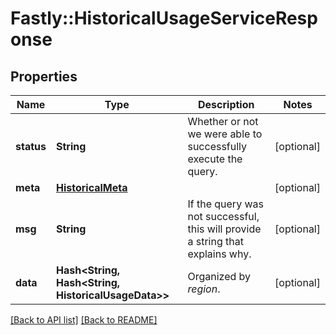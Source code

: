 # Fastly::HistoricalUsageServiceResponse

## Properties

| Name | Type | Description | Notes |
| ---- | ---- | ----------- | ----- |
| **status** | **String** | Whether or not we were able to successfully execute the query. | [optional] |
| **meta** | [**HistoricalMeta**](HistoricalMeta.md) |  | [optional] |
| **msg** | **String** | If the query was not successful, this will provide a string that explains why. | [optional] |
| **data** | **Hash&lt;String, Hash&lt;String, HistoricalUsageData&gt;&gt;** | Organized by *region*. | [optional] |

[[Back to API list]](../../README.md#endpoints) [[Back to README]](../../README.md)

